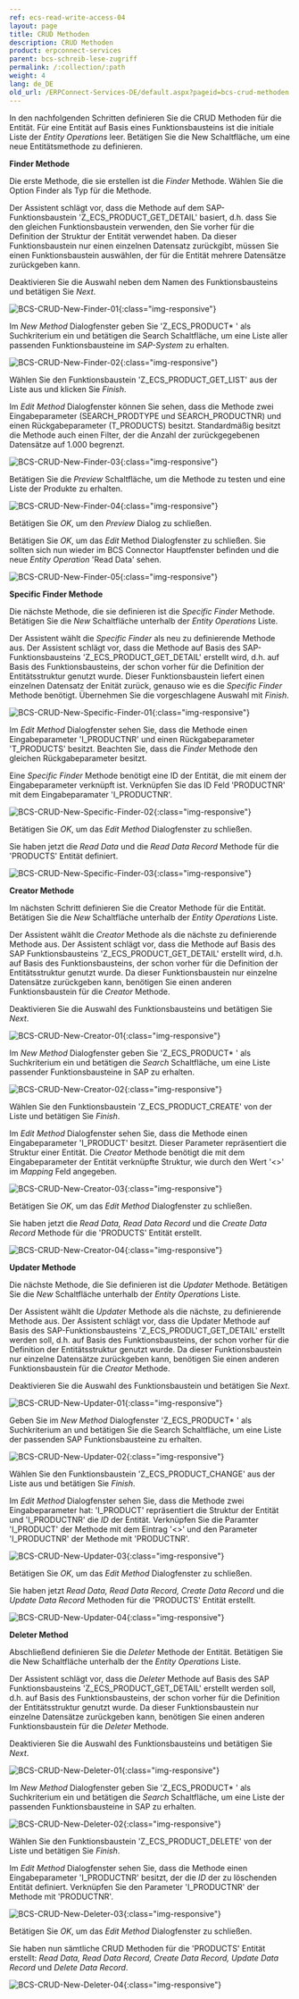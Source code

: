 ```yaml
---
ref: ecs-read-write-access-04
layout: page
title: CRUD Methoden
description: CRUD Methoden
product: erpconnect-services
parent: bcs-schreib-lese-zugriff
permalink: /:collection/:path
weight: 4
lang: de_DE
old_url: /ERPConnect-Services-DE/default.aspx?pageid=bcs-crud-methoden
---
```


In den nachfolgenden Schritten definieren Sie die CRUD Methoden für die Entität. Für eine Entität auf Basis eines Funktionsbausteins ist die initiale Liste der *Entity Operations* leer. Betätigen Sie die New Schaltfläche, um eine neue Entitätsmethode zu definieren.

**Finder Methode**

Die erste Methode, die sie erstellen ist die *Finder* Methode. Wählen Sie die Option Finder als Typ für die Methode.

Der Assistent schlägt vor, dass die Methode auf dem SAP-Funktionsbaustein 'Z_ECS_PRODUCT_GET_DETAIL' basiert, d.h. dass Sie den gleichen Funktionsbaustein verwenden, den Sie vorher für die Definition der Struktur der Entität verwendet haben. Da dieser Funktionsbaustein nur einen einzelnen Datensatz zurückgibt, müssen Sie einen Funktionsbaustein auswählen, der für die Entität mehrere Datensätze zurückgeben kann.

Deaktivieren Sie die Auswahl neben dem Namen des Funktionsbausteins und betätigen Sie *Next*.

![BCS-CRUD-New-Finder-01](/img/content/BCS-CRUD-New-Finder-01.png){:class="img-responsive"}

Im *New Method* Dialogfenster geben Sie 'Z_ECS_PRODUCT* ' als Suchkriterium ein und betätigen die Search Schaltfläche, um eine Liste aller passenden Funktionsbausteine im *SAP-System* zu erhalten.

![BCS-CRUD-New-Finder-02](/img/content/BCS-CRUD-New-Finder-02.png){:class="img-responsive"}

Wählen Sie den Funktionsbaustein 'Z_ECS_PRODUCT_GET_LIST' aus der Liste aus und klicken Sie *Finish*.

Im *Edit Method* Dialogfenster können Sie sehen, dass die Methode zwei Eingabeparameter (SEARCH_PRODTYPE und SEARCH_PRODUCTNR) und einen Rückgabeparameter (T_PRODUCTS) besitzt. Standardmäßig besitzt die Methode auch einen Filter, der die Anzahl der zurückgegebenen Datensätze auf 1.000 begrenzt.

![BCS-CRUD-New-Finder-03](/img/content/BCS-CRUD-New-Finder-03.png){:class="img-responsive"}

Betätigen Sie die *Preview* Schaltfläche, um die Methode zu testen und eine Liste der Produkte zu erhalten.

![BCS-CRUD-New-Finder-04](/img/content/BCS-CRUD-New-Finder-04.png){:class="img-responsive"}

Betätigen Sie *OK*, um den *Preview* Dialog zu schließen.

Betätigen Sie *OK*, um das *Edit* Method Dialogfenster zu schließen. Sie sollten sich nun wieder im BCS Connector Hauptfenster befinden und die neue *Entity Operation* 'Read Data' sehen.

![BCS-CRUD-New-Finder-05](/img/content/BCS-CRUD-New-Finder-05.png){:class="img-responsive"}

**Specific Finder Methode**


Die nächste Methode, die sie definieren ist die *Specific Finder* Methode. Betätigen Sie die *New* Schaltfläche unterhalb der *Entity Operations* Liste.

Der Assistent wählt die *Specific Finder* als neu zu definierende Methode aus. Der Assistent schlägt vor, dass die Methode auf Basis des SAP-Funktionsbausteins 'Z_ECS_PRODUCT_GET_DETAIL' erstellt wird, d.h. auf Basis des Funktionsbausteins, der schon vorher für die Definition der Entitätsstruktur genutzt wurde. Dieser Funktionsbaustein liefert einen einzelnen Datensatz der Enität zurück, genauso wie es die *Specific Finder* Methode benötigt. Übernehmen Sie die vorgeschlagene Auswahl mit *Finish*.

![BCS-CRUD-New-Specific-Finder-01](/img/content/BCS-CRUD-New-Specific-Finder-01.png){:class="img-responsive"}

Im *Edit Method* Dialogfenster sehen Sie, dass die Methode einen Eingabeparameter 'I_PRODUCTNR' und einen Rückgabeparameter 'T_PRODUCTS' besitzt. Beachten Sie, dass die *Finder* Methode den gleichen Rückgabeparameter besitzt.

Eine *Specific Finder* Methode benötigt eine ID der Entität, die mit einem der Eingabeparameter verknüpft ist. Verknüpfen Sie das ID Feld 'PRODUCTNR' mit dem Eingabeparamater 'I_PRODUCTNR'.

![BCS-CRUD-New-Specific-Finder-02](/img/content/BCS-CRUD-New-Specific-Finder-02.png){:class="img-responsive"}

Betätigen Sie *OK*, um das *Edit Method* Dialogfenster zu schließen.

Sie haben jetzt die *Read Data* und die *Read Data Record* Methode für die 'PRODUCTS' Entität definiert.

![BCS-CRUD-New-Specific-Finder-03](/img/content/BCS-CRUD-New-Specific-Finder-03.png){:class="img-responsive"}

**Creator Methode**

Im nächsten Schritt definieren Sie die Creator Methode für die Entität. Betätigen Sie die *New* Schaltfläche unterhalb der *Entity Operations* Liste.

Der Assistent wählt die *Creator* Methode als die nächste zu definierende Methode aus. Der Assistent schlägt vor, dass die Methode auf Basis des SAP Funktionsbausteins 'Z_ECS_PRODUCT_GET_DETAIL' erstellt wird, d.h. auf Basis des Funktionsbausteins, der schon vorher für die Definition der Entitätsstruktur genutzt wurde. Da dieser Funktionsbaustein nur einzelne Datensätze zurückgeben kann, benötigen Sie einen anderen Funktionsbaustein für die *Creator* Methode.

Deaktivieren Sie die Auswahl des Funktionsbausteins und betätigen Sie *Next*.

![BCS-CRUD-New-Creator-01](/img/content/BCS-CRUD-New-Creator-01.png){:class="img-responsive"}

Im *New Method* Dialogfenster geben Sie 'Z_ECS_PRODUCT* ' als Suchkriterium ein und betätigen die *Search* Schaltfläche, um eine Liste passender Funktionsbausteine in SAP zu erhalten.

![BCS-CRUD-New-Creator-02](/img/content/BCS-CRUD-New-Creator-02.png){:class="img-responsive"}

Wählen Sie den Funktionsbaustein 'Z_ECS_PRODUCT_CREATE' von der Liste und betätigen Sie *Finish*.

Im *Edit Method* Dialogfenster sehen Sie, dass die Methode einen Eingabeparameter 'I_PRODUCT' besitzt. Dieser Parameter repräsentiert die Struktur einer Entität. Die *Creator* Methode benötigt die mit dem Eingabeparameter der Entität verknüpfte Struktur, wie durch den Wert '<>' im *Mapping* Feld angegeben.

![BCS-CRUD-New-Creator-03](/img/content/BCS-CRUD-New-Creator-03.png){:class="img-responsive"}

Betätigen Sie *OK*, um das *Edit Method* Dialogfenster zu schließen.

Sie haben jetzt die *Read Data, Read Data Record* und die *Create Data Record* Methode für die 'PRODUCTS' Entität erstellt.

![BCS-CRUD-New-Creator-04](/img/content/BCS-CRUD-New-Creator-04.png){:class="img-responsive"}

**Updater Methode**

Die nächste Methode, die Sie definieren ist die *Updater* Methode. Betätigen Sie die *New* Schaltfläche unterhalb der *Entity Operations* Liste.

Der Assistent wählt die *Update*r Methode als die nächste, zu definierende Methode aus. Der Assistent schlägt vor, dass die Updater Methode auf Basis des SAP-Funktionsbausteins 'Z_ECS_PRODUCT_GET_DETAIL' erstellt werden soll, d.h. auf Basis des Funktionsbausteins, der schon vorher für die Definition der Entitätsstruktur genutzt wurde. Da dieser Funktionsbaustein nur einzelne Datensätze zurückgeben kann, benötigen Sie einen anderen Funktionsbaustein für die *Creator* Methode.

Deaktivieren Sie die Auswahl des Funktionsbaustein und betätigen Sie *Next*.

![BCS-CRUD-New-Updater-01](/img/content/BCS-CRUD-New-Updater-01.png){:class="img-responsive"}

Geben Sie im *New Method* Dialogfenster 'Z_ECS_PRODUCT* ' als Suchkriterium an und betätigen Sie die Search Schaltfläche, um eine Liste der passenden SAP Funktionsbausteine zu erhalten.

![BCS-CRUD-New-Updater-02](/img/content/BCS-CRUD-New-Updater-02.png){:class="img-responsive"}

Wählen Sie den Funktionsbaustein 'Z_ECS_PRODUCT_CHANGE' aus der Liste aus und betätigen Sie *Finish*.

Im *Edit Method* Dialogfenster sehen Sie, dass die Methode zwei Eingabeparameter hat: 'I_PRODUCT' repräsentiert die Struktur der Entität und 'I_PRODUCTNR' die *ID* der Entität. Verknüpfen Sie die Paramter 'I_PRODUCT' der Methode mit dem Eintrag '<>' und den Parameter 'I_PRODUCTNR' der Methode mit 'PRODUCTNR'.

![BCS-CRUD-New-Updater-03](/img/content/BCS-CRUD-New-Updater-03.png){:class="img-responsive"}

Betätigen Sie *OK*, um das *Edit Method* Dialogfenster zu schließen.

Sie haben jetzt *Read Data, Read Data Record, Create Data Record* und die *Update Data Record* Methoden für die 'PRODUCTS' Entität erstellt.

![BCS-CRUD-New-Updater-04](/img/content/BCS-CRUD-New-Updater-04.png){:class="img-responsive"}

**Deleter Method**


Abschließend definieren Sie die *Deleter* Methode der Entität. Betätigen Sie die New Schaltfläche unterhalb der the *Entity Operations* Liste.

Der Assistent schlägt vor, dass die *Deleter* Methode auf Basis des SAP Funktionsbausteins 'Z_ECS_PRODUCT_GET_DETAIL' erstellt werden soll, d.h. auf Basis des Funktionsbausteins, der schon vorher für die Definition der Entitätsstruktur genutzt wurde. Da dieser Funktionsbaustein nur einzelne Datensätze zurückgeben kann, benötigen Sie einen anderen Funktionsbaustein für die *Deleter* Methode.

Deaktivieren Sie die Auswahl des Funktionsbausteins und betätigen Sie *Next*.

![BCS-CRUD-New-Deleter-01](/img/content/BCS-CRUD-New-Deleter-01.png){:class="img-responsive"}

Im *New Method* Dialogfenster geben Sie 'Z_ECS_PRODUCT* ' als Suchkriterium ein und betätigen die *Search* Schaltfläche, um eine Liste der passenden Funktionsbausteine in SAP zu erhalten.

![BCS-CRUD-New-Deleter-02](/img/content/BCS-CRUD-New-Deleter-02.png){:class="img-responsive"}

Wählen Sie den Funktionsbaustein 'Z_ECS_PRODUCT_DELETE' von der Liste und betätigen Sie *Finish*.

Im *Edit Method* Dialogfenster sehen Sie, dass die Methode einen Eingabeparameter 'I_PRODUCTNR' besitzt, der die *ID* der zu löschenden Entität definiert. Verknüpfen Sie den Parameter 'I_PRODUCTNR' der Methode mit 'PRODUCTNR'.

![BCS-CRUD-New-Deleter-03](/img/content/BCS-CRUD-New-Deleter-03.png){:class="img-responsive"}

Betätigen Sie *OK*, um das *Edit Method* Dialogfenster zu schließen.

Sie haben nun sämtliche CRUD Methoden für die 'PRODUCTS' Entität erstellt: *Read Data, Read Data Record, Create Data Record, Update Data Record* und *Delete Data Record*.

![BCS-CRUD-New-Deleter-04](/img/content/BCS-CRUD-New-Deleter-04.png){:class="img-responsive"}